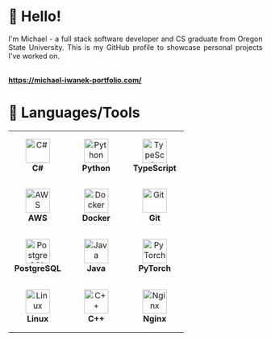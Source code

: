 # 👋 Hello!

<div align="justify">
    I'm Michael - a full stack software developer and CS graduate from Oregon State University.  This is my GitHub profile to showcase personal projects I've worked on.
</div>

<br /><strong>https://michael-iwanek-portfolio.com/</strong>

# 🔧 Languages/Tools

<table>
  <tr>
    <td align="center" height="100" width="100">
      <img
        src="https://cdn.jsdelivr.net/gh/devicons/devicon/icons/csharp/csharp-original.svg"
        width="48"
        height="48"
        alt="C#"
      />
      <br /><strong>C#</strong>
    </td>
    <td align="center" height="100" width="100">
      <img
        src="https://cdn.jsdelivr.net/gh/devicons/devicon/icons/python/python-original.svg"
        width="48"
        height="48"
        alt="Python"
      />
      <br /><strong>Python</strong>
    </td>
    <td align="center" height="100" width="100">
      <img
        src="https://cdn.jsdelivr.net/gh/devicons/devicon/icons/typescript/typescript-original.svg"
        width="48"
        height="48"
        alt="TypeScript"
       />
        <br /><strong>TypeScript</strong>
    </td>
  </tr>
  <tr>
    <td align="center" height="100" width="100">
      <img
        src="https://github.com/Mike11199/Mike11199/assets/91037796/c5d7200a-669a-4063-aedc-79dc77bea5e8"
        width="48"
        height="48"
        alt="AWS"
    />
    <br /><strong>AWS</strong>
    </td>
    <td align="center" height="100" width="100">
      <img
        src="https://cdn.jsdelivr.net/gh/devicons/devicon/icons/docker/docker-original.svg"
        width="48"
        height="48"
        alt="Docker"
      />
      <br /><strong>Docker</strong>
    </td>
    <td align="center" height="100" width="100">
      <img
        src="https://cdn.jsdelivr.net/gh/devicons/devicon/icons/git/git-original.svg"
        width="48"
        height="48"
        alt="Git"
      />
      <br /><strong>Git</strong>
    </td>
  </tr>
  <tr>
    <td align="center" height="100" width="100">
      <img
        src="https://cdn.jsdelivr.net/gh/devicons/devicon/icons/postgresql/postgresql-original.svg"
        width="48"
        height="48"
        alt="PostgreSQL"
      />
      <br /><strong>PostgreSQL</strong>
    </td>
    <td align="center" height="100" width="100">
      <img
        src="https://cdn.jsdelivr.net/gh/devicons/devicon/icons/java/java-original.svg"
        width="48"
        height="48"
        alt="Java"
      />
      <br /><strong>Java</strong>
    </td>
    <td align="center" height="100" width="100">
      <img
        src="https://cdn.jsdelivr.net/gh/devicons/devicon/icons/pytorch/pytorch-original.svg"
        width="48"
        height="48"
        alt="PyTorch"
      />
      <br /><strong>PyTorch</strong>
    </td>
  </tr>
  <tr>
    <td align="center" height="100" width="100">
      <img
        src="https://cdn.jsdelivr.net/gh/devicons/devicon/icons/linux/linux-original.svg"
        width="48"
        height="48"
        alt="Linux"
      />
      <br /><strong>Linux</strong>
    </td>
    <td align="center" height="100" width="100">
      <img
        src="https://cdn.jsdelivr.net/gh/devicons/devicon/icons/cplusplus/cplusplus-original.svg"
        width="48"
        height="48"
        alt="C++"
      />
      <br /><strong>C++</strong>
    </td>
    <td align="center" height="100" width="100">
      <img
        src="https://cdn.jsdelivr.net/gh/devicons/devicon/icons/nginx/nginx-original.svg"
        width="48"
        height="48"
        alt="Nginx"
      />
      <br /><strong>Nginx</strong>
    </td>
  </tr>
</table>
